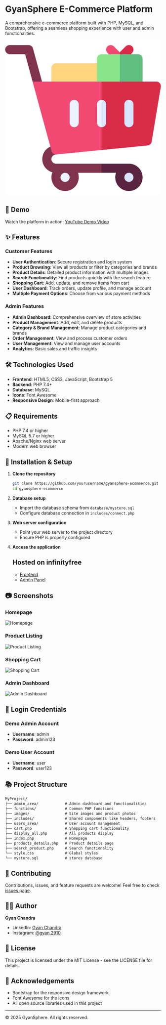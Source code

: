 # GyanSphere E-Commerce Platform

A comprehensive e-commerce platform built with PHP, MySQL, and Bootstrap, offering a seamless shopping experience with user and admin functionalities.

![GyanSphere Logo](./images/logo.png)

## 🌟 Demo

Watch the platform in action: [YouTube Demo Video](https://youtu.be/your-video-id)

## ✨ Features

### Customer Features
- **User Authentication**: Secure registration and login system
- **Product Browsing**: View all products or filter by categories and brands
- **Product Details**: Detailed product information with multiple images
- **Search Functionality**: Find products quickly with the search feature
- **Shopping Cart**: Add, update, and remove items from cart
- **User Dashboard**: Track orders, update profile, and manage account
- **Multiple Payment Options**: Choose from various payment methods

### Admin Features
- **Admin Dashboard**: Comprehensive overview of store activities
- **Product Management**: Add, edit, and delete products
- **Category & Brand Management**: Manage product categories and brands
- **Order Management**: View and process customer orders
- **User Management**: View and manage user accounts
- **Analytics**: Basic sales and traffic insights

## 🛠️ Technologies Used

- **Frontend**: HTML5, CSS3, JavaScript, Bootstrap 5
- **Backend**: PHP 7.4+
- **Database**: MySQL
- **Icons**: Font Awesome
- **Responsive Design**: Mobile-first approach

## 📋 Requirements

- PHP 7.4 or higher
- MySQL 5.7 or higher
- Apache/Nginx web server
- Modern web browser

## 🚀 Installation & Setup

1. **Clone the repository**
   ```bash
   git clone https://github.com/yourusername/gyansphere-ecommerce.git
   cd gyansphere-ecommerce
   ```

2. **Database setup**
   - Import the database schema from `database/mystore.sql`
   - Configure database connection in `includes/connect.php`

3. **Web server configuration**
   - Point your web server to the project directory
   - Ensure PHP is properly configured

4. **Access the application**
   ## Hosted on infinityfree
   - [Frontend](https://gyansphere.42web.io/index.php)
   - [Admin Panel](https://gyansphere.42web.io/admin_area/admin_login.php)

## 📷 Screenshots

### Homepage
![Homepage](screenshots/homepage.png)

### Product Listing
![Product Listing](screenshots/product-listing.png)

### Shopping Cart
![Shopping Cart](screenshots/shopping-cart.png)

### Admin Dashboard
![Admin Dashboard](screenshots/admin-dashboard.png)

## 🔐 Login Credentials

### Demo Admin Account
- **Username**: admin
- **Password**: admin123

### Demo User Account
- **Username**: user
- **Password**: user123

## 📚 Project Structure

```
MyProject/
├── admin_area/            # Admin dashboard and functionalities
├── functions/             # Common PHP functions
├── images/                # Site images and product photos
├── includes/              # Shared components like headers, footers
├── users_area/            # User account management
├── cart.php               # Shopping cart functionality
├── display_all.php        # All products display
├── index.php              # Homepage
├── products_details.php   # Product details page
├── search_product.php     # Search functionality
└── style.css              # Global styles
└── mystore.sql            # stores database
```

## 🤝 Contributing

Contributions, issues, and feature requests are welcome! Feel free to check [issues page](https://github.com/yourusername/gyansphere-ecommerce/issues).

## 👨‍💻 Author

**Gyan Chandra**
- LinkedIn: [Gyan Chandra](https://www.linkedin.com/in/gyanchandra29102003)
- Instagram: [@gyan.2910](https://www.instagram.com/gyan.2910/)

## 📝 License

This project is licensed under the MIT License - see the LICENSE file for details.

## 🙏 Acknowledgements

- Bootstrap for the responsive design framework
- Font Awesome for the icons
- All open source libraries used in this project

---

&copy; 2025 GyanSphere. All rights reserved.
